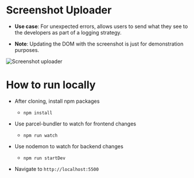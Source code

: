 # Screenshot Uploader

- **Use case**: For unexpected errors, allows users to send what they see to the developers as part of a logging strategy.

- **Note**: Updating the DOM with the screenshot is just for demonstration purposes.

![Screenshot uploader](readme-gifs/screenshot-uploader.gif)

# How to run locally

- After cloning, install npm packages

  - `npm install`

- Use parcel-bundler to watch for frontend changes

  - `npm run watch`

- Use nodemon to watch for backend changes

  - `npm run startDev`

- Navigate to `http://localhost:5500`
